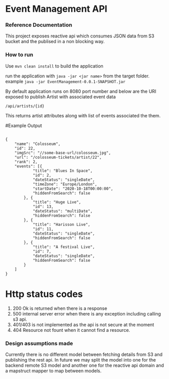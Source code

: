 # Event Management API

### Reference Documentation
This project exposes reactive api which consumes JSON data from S3 bucket and the publised in a non blocking way.

### How to run

Use ``mvn clean install`` to build the application

run the application with `` java -jar <jar name> `` from the target folder.  example ``java -jar EventManagement-0.0.1-SNAPSHOT.jar``

By default application runs on 8080 port number and below are the URI exposed to publish Artist with associated event data

```
/api/artists/{id}

```

This returns artist attributes along with list of events associated the them.

#Example Output

```

{
    "name": "Colosseum",
    "id": 22,
    "imgSrc": "//some-base-url/colosseum.jpg",
    "url": "/colosseum-tickets/artist/22",
    "rank": 2,
    "events": [{
            "title": "Blues In Space",
            "id": 2,
            "dateStatus": "singleDate",
            "timeZone": "Europe/London",
            "startDate": "2020-10-18T00:00:00",
            "hiddenFromSearch": false
        }, {
            "title": "Huge Live",
            "id": 13,
            "dateStatus": "multiDate",
            "hiddenFromSearch": false
        }, {
            "title": "Harisson Live",
            "id": 11,
            "dateStatus": "singleDate",
            "hiddenFromSearch": false
        }, {
            "title": "A festival Live",
            "id": 7,
            "dateStatus": "singleDate",
            "hiddenFromSearch": false
        }
    ]
}

```

# Http status codes

1. 200 Ok is returned when there is a response 
2. 500 internal server error when there is any exception including calling s3 api.
3. 401/403 is not implemented as the api is not secure at the moment
4. 404 Resource not fount when it cannot find a resource.




### Design assumptions made

Currently there is no different model between fetching details from S3 and publishing the rest api. In future we may split the model into one for the backend remote S3 model and another one for the reactive api domain and a mapstruct mapper to map between models.






